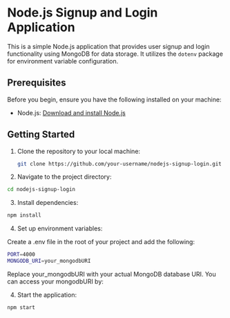 # Node.js Signup and Login Application

This is a simple Node.js application that provides user signup and login functionality using MongoDB for data storage. It utilizes the `dotenv` package for environment variable configuration.

## Prerequisites

Before you begin, ensure you have the following installed on your machine:

- Node.js: [Download and install Node.js](https://nodejs.org/)

## Getting Started

1. Clone the repository to your local machine:

   ```bash
   git clone https://github.com/your-username/nodejs-signup-login.git

2. Navigate to the project directory:

```bash
cd nodejs-signup-login
```
3. Install dependencies:

```bash
npm install
```
4. Set up environment variables:

Create a .env file in the root of your project and add the following:

```bash
PORT=4000
MONGODB_URI=your_mongodbURI
```
Replace your_mongodbURI  with your actual MongoDB database URI. You can access your mongodbURI by: 

4. Start the application:

```bash
npm start
```
